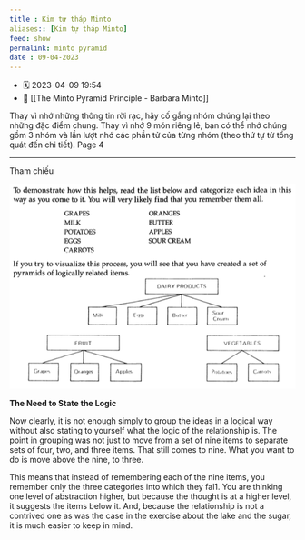 ```yaml
---
title : Kim tự tháp Minto
aliases:: [Kim tự tháp Minto]
feed: show
permalink: minto pyramid
date : 09-04-2023
---
```


- 🗓 2023-04-09 19:54
- 🔗   [[The Minto Pyramid Principle - Barbara Minto]]

Thay vì nhớ những thông tin rời rạc, hãy cố gắng nhóm chúng lại theo những đặc điểm chung. Thay vì nhớ 9 món riêng lẻ, bạn có thể nhớ chúng gồm 3 nhóm và lần lượt nhớ các phần tử của từng nhóm (theo thứ tự từ tổng quát đến chi tiết). Page 4

---

Tham chiếu

![](src/Pasted%20image%2020230409200507.png)

**The Need to State the Logic**

Now clearly, it is not enough simply to group the ideas in a logical way without also stating to yourself what the logic of the relationship is. The point in grouping was not just to move from a set of nine items to separate sets of four, two, and three items. That still comes to nine. What you want to do is move above the nine, to three.

This means that instead of remembering each of the nine items, you remember only the three categories into which they fal1. You are thinking one level of abstraction higher, but because the thought is at a higher level, it suggests the items below it. And, because the relationship is not a contrived one as was the case in the exercise about the lake and the sugar, it is much easier to keep in mind.